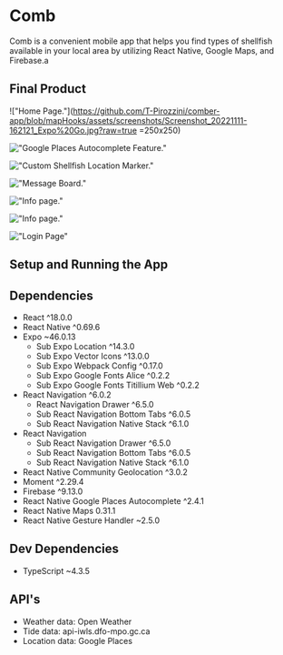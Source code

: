 # Comb
Comb is a convenient mobile app that helps you find types of shellfish available in your local area by utilizing React Native, Google Maps, and Firebase.a

## Final Product
<!-- templates -->
!["Home Page."](https://github.com/T-Pirozzini/comber-app/blob/mapHooks/assets/screenshots/Screenshot_20221111-162121_Expo%20Go.jpg?raw=true =250x250)

!["Google Places Autocomplete Feature."](https://github.com/T-Pirozzini/comber-app/blob/mapHooks/assets/screenshots/Screenshot_20221111-162811_Expo%20Go.jpg?raw=true)

!["Custom Shellfish Location Marker."](https://github.com/T-Pirozzini/comber-app/blob/mapHooks/assets/screenshots/Screenshot_20221111-162158_Expo%20Go.jpg?raw=true)

!["Message Board."](https://github.com/T-Pirozzini/comber-app/blob/mapHooks/assets/screenshots/Screenshot_20221111-162210_Expo%20Go.jpg?raw=true)

!["Info page."](https://github.com/T-Pirozzini/comber-app/blob/mapHooks/assets/screenshots/Screenshot_20221111-162323_Expo%20Go.jpg?raw=true)

!["Info page."](https://github.com/T-Pirozzini/comber-app/blob/mapHooks/assets/screenshots/Screenshot_20221111-162343_Expo%20Go.jpg?raw=true)

!["Login Page"](https://github.com/T-Pirozzini/comber-app/blob/mapHooks/assets/screenshots/Screenshot_20221111-162413_Expo%20Go.jpg?raw=true)

## Setup and Running the App

## Dependencies
- React ^18.0.0
- React Native ^0.69.6
- Expo ~46.0.13
  - Sub Expo Location ^14.3.0
  - Sub Expo Vector Icons ^13.0.0
  - Sub Expo Webpack Config ^0.17.0
  - Sub Expo Google Fonts Alice ^0.2.2
  - Sub Expo Google Fonts Titillium Web ^0.2.2
- React Navigation ^6.0.2
  - React Navigation Drawer ^6.5.0
  - Sub React Navigation Bottom Tabs ^6.0.5
  - Sub React Navigation Native Stack ^6.1.0
- React Navigation
  - Sub React Navigation Drawer ^6.5.0
  - Sub React Navigation Bottom Tabs ^6.0.5
  - Sub React Navigation Native Stack ^6.1.0
- React Native Community Geolocation ^3.0.2
- Moment ^2.29.4
- Firebase ^9.13.0
- React Native Google Places Autocomplete ^2.4.1
- React Native Maps 0.31.1
- React Native Gesture Handler ~2.5.0


## Dev Dependencies
- TypeScript ~4.3.5

## API's
- Weather data: Open Weather
- Tide data: api-iwls.dfo-mpo.gc.ca
- Location data: Google Places
